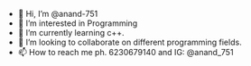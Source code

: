 - 👋 Hi, I’m @anand-751
- 👀 I’m interested in Programming 
- 🌱 I’m currently learning c++.
- 💞️ I’m looking to collaborate on different programming fields.
- 📫 How to reach me ph. 6230679140 and IG: @anand_751

<!---
anand-751/anand-751 is a ✨ special ✨ repository because its `README.md` (this file) appears on your GitHub profile.
You can click the Preview link to take a look at your changes.
--->
